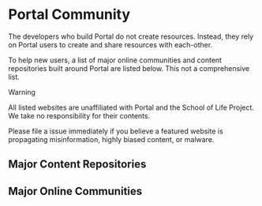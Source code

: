# Portal Community

The developers who build Portal do not create resources. Instead, they rely on Portal users to create and share resources with each-other.

To help new users, a list of major online communities and content repositories built around Portal are listed below. This not a comprehensive list.

> [!WARNING]
> All listed websites are unaffiliated with Portal and the School of Life Project. We take no responsibility for their contents.

Please file a issue immediately if you believe a featured website is propagating misinformation, highly biased content, or malware.

## Major Content Repositories

## Major Online Communities

